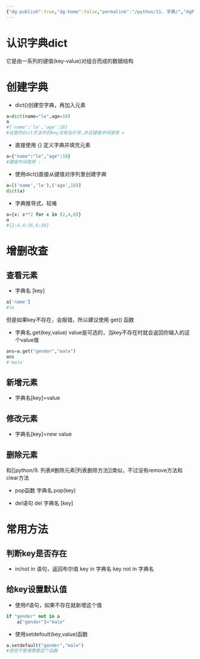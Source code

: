 ```yaml
---
{"dg-publish":true,"dg-home":false,"permalink":"/python/11. 字典/","dgPassFrontmatter":true,"created":"2024-10-26T21:13:57.280+08:00","updated":"2024-10-26T23:06:16.046+08:00"}
---
```


# 认识字典dict
它是由一系列的键值(key-value)对组合而成的数据结构

# 创建字典
- dict()创建空字典，再加入元素
```python
a=dict(name="le",age=18)
a
#{'name':'le','age':18}
#这里的dict方法中的key没有加引号,并且键值中间使用 =
```
- 直接使用 {} 定义字典并填充元素
```python
a={"name":"le","age":18}
#键值中间使用 :
```
- 使用dict()直接从键值对序列里创建字典
```python
a=[('name','le'),('age',18)]
dict(a)
```
- 字典推导式，较难
```python
a={x: x**2 for x in (2,4,6)}
a
#{2:4,4:16,6:36}
```
# 增删改查
## 查看元素
- 字典名 \[key]
```python
a['name']
#le
```
但是如果key不存在，会报错，所以建议使用 get() 函数
- 字典名.get(key,value)
value是可选的，当key不存在时就会返回你输入的这个value值
```python
ans=a.get("gender","male")
ans
#'male'
```

## 新增元素
- 字典名\[key]=value

## 修改元素
- 字典名\[key]=new value

## 删除元素
和[[python/9. 列表#删除元素\|列表删除方法]]类似，不过没有remove方法和clear方法
- pop函数
字典名.pop(key)

- del语句
del 字典名 \[key]

# 常用方法
## 判断key是否存在
- in/not in 语句，返回布尔值
key in 字典名
key not in 字典名

## 给key设置默认值
- 使用if语句，如果不存在就新增这个值
```python
if "gender" not in a
	a["gender"]="male"
```

- 使用setdefoult(key,value)函数
```python
a.setdefault("gender","male")
#感觉不是很需要这个函数
```

